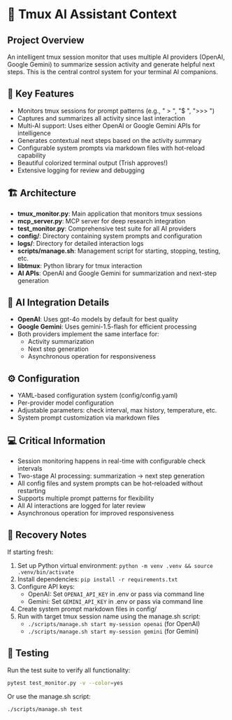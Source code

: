 # 🚀 Tmux AI Assistant Context

## Project Overview

An intelligent tmux session monitor that uses multiple AI providers (OpenAI, Google Gemini) to summarize session activity and generate helpful next steps. This is the central control system for your terminal AI companions.

## 🌟 Key Features

- Monitors tmux sessions for prompt patterns (e.g., " > ", "$ ", ">>> ")
- Captures and summarizes all activity since last interaction
- Multi-AI support: Uses either OpenAI or Google Gemini APIs for intelligence
- Generates contextual next steps based on the activity summary
- Configurable system prompts via markdown files with hot-reload capability
- Beautiful colorized terminal output (Trish approves!)
- Extensive logging for review and debugging

## 🏗️ Architecture

- **tmux_monitor.py**: Main application that monitors tmux sessions
- **mcp_server.py**: MCP server for deep research integration
- **test_monitor.py**: Comprehensive test suite for all AI providers
- **config/**: Directory containing system prompts and configuration
- **logs/**: Directory for detailed interaction logs
- **scripts/manage.sh**: Management script for starting, stopping, testing, etc.
- **libtmux**: Python library for tmux interaction
- **AI APIs**: OpenAI and Google Gemini for summarization and next-step generation

## 🧠 AI Integration Details

- **OpenAI**: Uses gpt-4o models by default for best quality
- **Google Gemini**: Uses gemini-1.5-flash for efficient processing
- Both providers implement the same interface for:
  - Activity summarization
  - Next step generation
  - Asynchronous operation for responsiveness

## ⚙️ Configuration

- YAML-based configuration system (config/config.yaml)
- Per-provider model configuration
- Adjustable parameters: check interval, max history, temperature, etc.
- System prompt customization via markdown files

## 💻 Critical Information

- Session monitoring happens in real-time with configurable check intervals
- Two-stage AI processing: summarization → next step generation
- All config files and system prompts can be hot-reloaded without restarting
- Supports multiple prompt patterns for flexibility
- All AI interactions are logged for later review
- Asynchronous operation for improved responsiveness

## 🔄 Recovery Notes

If starting fresh:

1. Set up Python virtual environment: `python -m venv .venv && source .venv/bin/activate`
2. Install dependencies: `pip install -r requirements.txt`
3. Configure API keys:
   - OpenAI: Set `OPENAI_API_KEY` in .env or pass via command line
   - Gemini: Set `GEMINI_API_KEY` in .env or pass via command line
4. Create system prompt markdown files in config/
5. Run with target tmux session name using the manage.sh script:
   - `./scripts/manage.sh start my-session openai` (for OpenAI)
   - `./scripts/manage.sh start my-session gemini` (for Gemini)

## 🧪 Testing

Run the test suite to verify all functionality:

```bash
pytest test_monitor.py -v --color=yes
```

Or use the manage.sh script:

```bash
./scripts/manage.sh test
```
